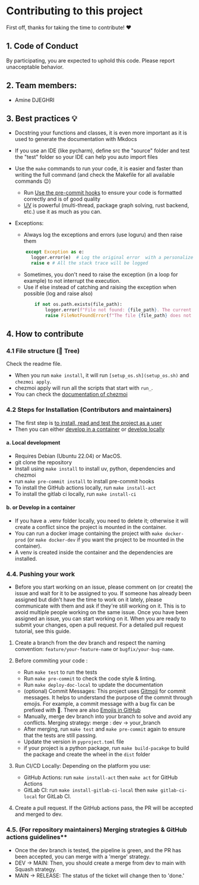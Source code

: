 # Contributing to this project

First off, thanks for taking the time to contribute! ❤️

## 1. Code of Conduct

By participating, you are expected to uphold this code. Please report unacceptable behavior.


## 2. Team members:
- Amine DJEGHRI

## 3. Best practices 💡
- Docstring your functions and classes, it is even more important as it is used to generate the documentation with Mkdocs
- If you use an IDE (like pycharm), define src the "source" folder and test the "test" folder so your IDE can help you auto import files
- Use the `make` commands to run your code, it is easier and faster than writing the full command (and check the Makefile for all available commands 😉)
    - Run [Use the pre-commit hooks](https://pre-commit.com/) to ensure your code is formatted correctly and is of good quality
    - [UV](https://docs.astral.sh/uv/ ) is powerful (multi-thread, package graph solving, rust backend, etc.) use it as much as you can.

- Exceptions:
    - Always log the exceptions and errors (use loguru) and then raise them
    ```py
        except Exception as e:
          logger.error(e)  # Log the original error  with a personalized message or with e (only the message will be logged)
          raise e # All the stack trace will be logged
    ```
    - Sometimes, you don't need to raise the exception (in a loop for example) to not interrupt the execution.
    - Use if else instead of catching and raising the exception when possible (log and raise also)
      ```py
          if not os.path.exists(file_path):
              logger.error(f"File not found: {file_path}. The current directory is: {os.getcwd()}")
              raise FileNotFoundError(f"The file {file_path} does not exist.")
      ```
## 4. How to contribute
### 4.1 File structure (🌳 Tree)
Check the readme file.

- When you run ``make install``, it will run ``[setup_os.sh](setup_os.sh)`` and ``chezmoi apply``.
- chezmoi apply will run all the scripts that start with ``run_``.
- You can check the [documentation of chezmoi](https://www.chezmoi.io/)

### 4.2 Steps for Installation (Contributors and maintainers)

- The first step is [to install, read and test the project as a user](README.md#-steps-for-installation-users)
- Then you can either [develop in a container](#22-or-develop-in-a-container) or [develop locally](#21-local-development)

#### a. Local development
- Requires Debian (Ubuntu 22.04) or MacOS.
- git clone the repository
- Install using ``make install`` to install uv, python, dependencies and chezmoi
- run ``make pre-commit install`` to install pre-commit hooks
- To install the GitHub actions locally, run ``make install-act``
- To install the gitlab ci locally, run ``make install-ci``

#### b. or Develop in a container
- If you have a .venv folder locally, you need to delete it; otherwise it will create a conflict since the project is mounted in the container.
- You can run a docker image containing the project with ``make docker-prod`` (or ``make docker-dev`` if you want the project to be mounted in the container).
- A venv is created inside the container and the dependencies are installed.

### 4.4. Pushing your work
- Before you start working on an issue, please comment on (or create) the issue and wait for it to be assigned to you. If
  someone has already been assigned but didn't have the time to work on it lately, please communicate with them and ask if
  they're still working on it. This is to avoid multiple people working on the same issue.
  Once you have been assigned an issue, you can start working on it. When you are ready to submit your changes, open a
  pull request. For a detailed pull request tutorial, see this guide.

1. Create a branch from the dev branch and respect the naming convention: `feature/your-feature-name`
   or `bugfix/your-bug-name`.
2. Before commiting your code :

   - Run ``make test`` to run the tests
   - Run ``make pre-commit`` to check the code style & linting.
   - Run ``make deploy-doc-local`` to update the documentation
   - (optional) Commit Messages: This project uses [Gitmoji](https://gitmoji.dev/) for commit messages. It helps to
     understand the purpose of the commit through emojis. For example, a commit message with a bug fix can be prefixed with
     🐛. There are also [Emojis in GitHub](https://github.com/ikatyang/emoji-cheat-sheet/blob/master/README.md)
   - Manually, merge dev branch into your branch to solve and avoid any conflicts. Merging strategy: merge : dev →
     your_branch
   - After merging, run ``make test`` and ``make pre-commit`` again to ensure that the tests are still passing.
   - Update the version in ``pyproject.toml`` file
   - if your project is a python package, run ``make build-pacakge`` to build the package and create the wheel in the `dist` folder
3. Run CI/CD Locally: Depending on the platform you use:
   - GitHub Actions: run `make install-act` then `make act` for GitHub Actions
   - GitLab CI: run `make install-gitlab-ci-local` then `make gitlab-ci-local` for GitLab CI.
4. Create a pull request. If the GitHub actions pass, the PR will be accepted and merged to dev.

### 4.5. (For repository maintainers) Merging strategies & GitHub actions guidelines**

- Once the dev branch is tested, the pipeline is green, and the PR has been accepted, you can merge with a 'merge'
  strategy.
- DEV → MAIN: Then, you should create a merge from dev to main with Squash strategy.
- MAIN → RELEASE: The status of the ticket will change then to 'done.'
